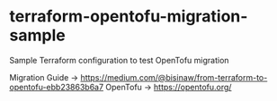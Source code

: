 # terraform-opentofu-migration-sample

Sample Terraform configuration to test OpenTofu migration

Migration Guide -> <https://medium.com/@bisinaw/from-terraform-to-opentofu-ebb23863b6a7>
OpenTofu -> <https://opentofu.org/>
